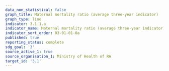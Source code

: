```yaml
---
data_non_statistical: false
graph_title: Maternal mortality ratio (average three-year indicator)
graph_type: line
indicator: 3.1.1.a
indicator_name: Maternal mortality ratio (average three-year indicator)
indicator_sort_order: 03-01-01-0a
published: true
reporting_status: complete
sdg_goal: '3'
source_active_1: true
source_organisation_1: Ministry of Health of RA
target_id: '3.1'
---
```

